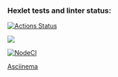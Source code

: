 ### Hexlet tests and linter status:
[![Actions Status](https://github.com/svetaminsk/frontend-project-lvl1/workflows/hexlet-check/badge.svg)](https://github.com/svetaminsk/frontend-project-lvl1/actions)

<a href="https://codeclimate.com/github/codeclimate/codeclimate/maintainability"><img src="https://api.codeclimate.com/v1/badges/a99a88d28ad37a79dbf6/maintainability" /></a>

[![NodeCI](https://github.com/svetaminsk/frontend-project-lvl1/workflows/NodeCI/badge.svg)](https://github.com/svetaminsk/frontend-project-lvl1/actions)

[Asciinema](https://asciinema.org/connect/20c2ca69-a7c0-47c0-a2ad-a6cfcc017461)
